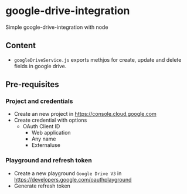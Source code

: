 # google-drive-integration
Simple google-drive-integration with node
## Content
- `googleDriveService.js` exports methjos for create, update and delete fields in google drive.

## Pre-requisites
### Project and credentials
- Create an new project in https://console.cloud.google.com
- Create credential with options
  - OAuth Client ID
    - Web application
    - Any name
    - Externaluse

### Playground and refresh token
- Create a new playground `Google Drive V3` in https://developers.google.com/oauthplayground
- Generate refresh token
